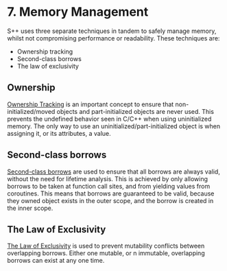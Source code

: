 # 7. Memory Management

S++ uses three separate techniques in tandem to safely manage memory, whilst not compromising performance or
readability. These techniques are:

- Ownership tracking
- Second-class borrows
- The law of exclusivity

## Ownership

[Ownership Tracking](7-2-Ownership.md) is an important concept to ensure that non-initialized/moved objects and
part-initialized objects are never used. This prevents the undefined behavior seen in C/C++ when using uninitialized
memory. The only way to use an uninitialized/part-initialized object is when assigning it, or its attributes, a value.

## Second-class borrows

[Second-class borrows](7-3-2nd-Class-Borrows.md) are used to ensure that all borrows are always valid, without the need
for lifetime analysis. This is achieved by only allowing borrows to be taken at function call sites, and from yielding
values from coroutines. This means that borrows are guaranteed to be valid, because they owned object exists in the
outer scope, and the borrow is created in the inner scope.

## The Law of Exclusivity

[The Law of Exclusivity](7-4-The-Law-of-Exclusivity.md) is used to prevent mutability conflicts between overlapping
borrows. Either one mutable, or n immutable, overlapping borrows can exist at any one time.
